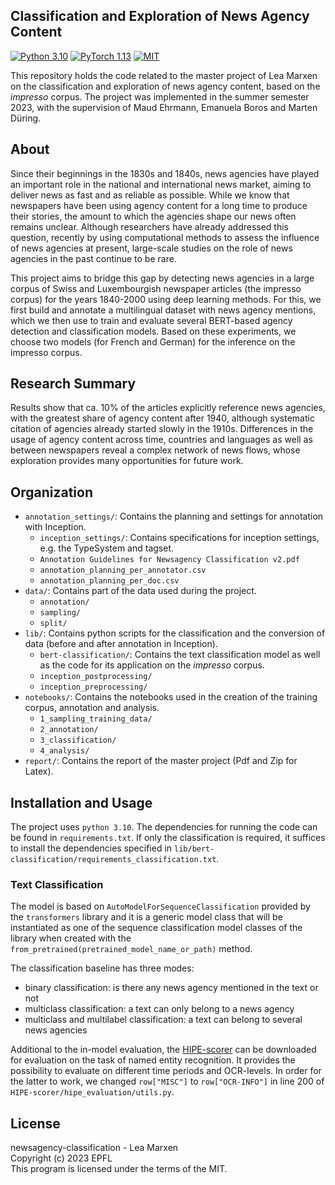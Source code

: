 ## Classification and Exploration of News Agency Content

[![Python 3.10](https://img.shields.io/badge/Python-3.10-3776AB.svg?logo=python)](https://www.python.org/) 
[![PyTorch 1.13](https://img.shields.io/badge/PyTorch-1.3-EE4C2C.svg?logo=pytorch)](https://pytorch.org/docs/1.13/) 
[![MIT](https://img.shields.io/badge/License-MIT-3DA639.svg?logo=open-source-initiative)](LICENSE)

This repository holds the code related to the master project of Lea Marxen on the classification and exploration of news agency content, based on the _impresso_ corpus. 
The project was implemented in the summer semester 2023, with the supervision of Maud Ehrmann, Emanuela Boros and Marten Düring.

## About

Since their beginnings in the 1830s and 1840s, news agencies have played an important role in the national and international news market, aiming to deliver news as fast and as reliable as possible. While we know that newspapers have been using agency content for a long time to produce their stories, the amount to which the agencies shape our news often remains unclear. Although researchers have already addressed this question, recently by using computational methods to assess the influence of news agencies at present, large-scale studies on the role of news agencies in the past continue to be rare.

This project aims to bridge this gap by detecting news agencies in a large corpus of Swiss and Luxembourgish newspaper articles (the impresso corpus) for the years 1840-2000 using deep learning methods. For this, we first build and annotate a multilingual dataset with news agency mentions, which we then use to train and evaluate several BERT-based agency detection and classification models. Based on these experiments, we choose two models (for French and German) for the inference on the impresso corpus.


## Research Summary

Results show that ca. 10% of the articles explicitly reference news agencies, with the greatest share of agency content after 1940, although systematic citation of agencies already started slowly in the 1910s.
Differences in the usage of agency content across time, countries and languages as well as between newspapers reveal a complex network of news flows, whose exploration provides many opportunities for future work.

## Organization

- `annotation_settings/`: Contains the planning and settings for annotation with Inception.
  - `inception_settings/`: Contains specifications for inception settings, e.g. the TypeSystem and tagset.
  - `Annotation Guidelines for Newsagency Classification v2.pdf`
  - `annotation_planning_per_annotator.csv`
  - `annotation_planning_per_doc.csv`
- `data/`: Contains part of the data used during the project.
  - `annotation/`
  - `sampling/`
  - `split/`
- `lib/`: Contains python scripts for the classification and the conversion of data (before and after annotation in Inception).
  - `bert-classification/`: Contains the text classification model as well as the code for its application on the _impresso_ corpus.
  - `inception_postprocessing/`
  - `inception_preprocessing/`
- `notebooks/`: Contains the notebooks used in the creation of the training corpus, annotation and analysis.
  - `1_sampling_training_data/`
  - `2_annotation/`
  - `3_classification/`
  - `4_analysis/`
- `report/`: Contains the report of the master project (Pdf and Zip for Latex).

## Installation and Usage

The project uses `python 3.10`. The dependencies for running the code can be found in `requirements.txt`. If only the classification is required, it suffices to install the dependencies specified in `lib/bert-classification/requirements_classification.txt`.


### Text Classification 

The model is based on `AutoModelForSequenceClassification` provided by the `transformers` library and it is a generic model class that will be instantiated as one of the sequence classification model classes of the library when created with the `from_pretrained(pretrained_model_name_or_path)` method.

The classification baseline has three modes:
- binary classification: is there any news agency mentioned in the text or not
- multiclass classification: a text can only belong to a news agency
- multiclass and multilabel classification: a text can belong to several news agencies

Additional to the in-model evaluation, the [HIPE-scorer](https://github.com/hipe-eval/HIPE-scorer) can be downloaded for evaluation on the task of named entity recognition. It provides the possibility to evaluate on different time periods and OCR-levels. In order for the latter to work, we changed ``row["MISC"]`` to ``row["OCR-INFO"]`` in line 200 of ``HIPE-scorer/hipe_evaluation/utils.py``.

## License

newsagency-classification - Lea Marxen    
Copyright (c) 2023 EPFL    
This program is licensed under the terms of the MIT. 
